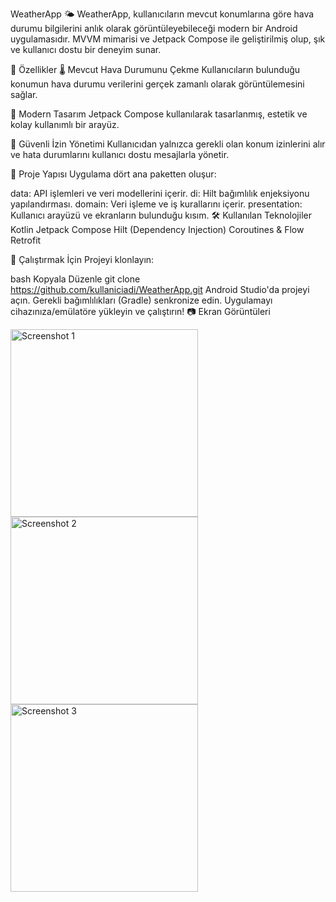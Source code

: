 WeatherApp 🌤️
WeatherApp, kullanıcıların mevcut konumlarına göre hava durumu bilgilerini anlık olarak görüntüleyebileceği modern bir Android uygulamasıdır. MVVM mimarisi ve Jetpack Compose ile geliştirilmiş olup, şık ve kullanıcı dostu bir deneyim sunar.

📌 Özellikler
🌡️ Mevcut Hava Durumunu Çekme
Kullanıcıların bulunduğu konumun hava durumu verilerini gerçek zamanlı olarak görüntülemesini sağlar.

🎨 Modern Tasarım
Jetpack Compose kullanılarak tasarlanmış, estetik ve kolay kullanımlı bir arayüz.

🔐 Güvenli İzin Yönetimi
Kullanıcıdan yalnızca gerekli olan konum izinlerini alır ve hata durumlarını kullanıcı dostu mesajlarla yönetir.

📂 Proje Yapısı
Uygulama dört ana paketten oluşur:

data: API işlemleri ve veri modellerini içerir.
di: Hilt bağımlılık enjeksiyonu yapılandırması.
domain: Veri işleme ve iş kurallarını içerir.
presentation: Kullanıcı arayüzü ve ekranların bulunduğu kısım.
🛠️ Kullanılan Teknolojiler
Kotlin
Jetpack Compose
Hilt (Dependency Injection)
Coroutines & Flow
Retrofit

🚀 Çalıştırmak İçin
Projeyi klonlayın:

bash
Kopyala
Düzenle
git clone https://github.com/kullaniciadi/WeatherApp.git
Android Studio'da projeyi açın.
Gerekli bağımlılıkları (Gradle) senkronize edin.
Uygulamayı cihazınıza/emülatöre yükleyin ve çalıştırın!
📷 Ekran Görüntüleri

<img src="https://github.com/user-attachments/assets/1fc5005a-6b46-432f-8816-35891ef3a29c" alt="Screenshot 1" width="300"/>

<img src="https://github.com/user-attachments/assets/995a2931-121c-40b5-8fad-eeabd8b16b1b" alt="Screenshot 2" width="300"/>

<img src="https://github.com/user-attachments/assets/e827260b-39ae-4937-9a1e-3c1294b71375" alt="Screenshot 3" width="300"/>


